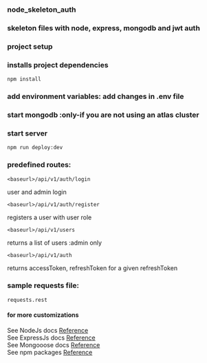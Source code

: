 ### node_skeleton_auth
### skeleton files with node, express, mongodb and jwt auth

### project setup

### installs project dependencies
```
npm install
```

### add environment variables: add changes in .env file

### start mongodb :only-if you are not using an atlas cluster

### start server 
```
npm run deploy:dev
```

### predefined routes:
```
<baseurl>/api/v1/auth/login
```
user and admin login

```
<baseurl>/api/v1/auth/register
```
registers a user with user role


```
<baseurl>/api/v1/users
```
returns a list of users :admin only

```
<baseurl>/api/v1/auth
```
returns accessToken, refreshToken for a given refreshToken

### sample requests file: 
```
requests.rest
``` 

#### for more customizations 
See NodeJs docs [Reference](https://nodejs.org/docs/latest-v14.x/api/)<br>
See ExpressJs docs [Reference](https://expressjs.com/en/5x/api.html)<br>
See Mongooose docs [Reference](https://mongoosejs.com/docs/)<br>
See npm packages [Reference](https://www.npmjs.com/)<br>
